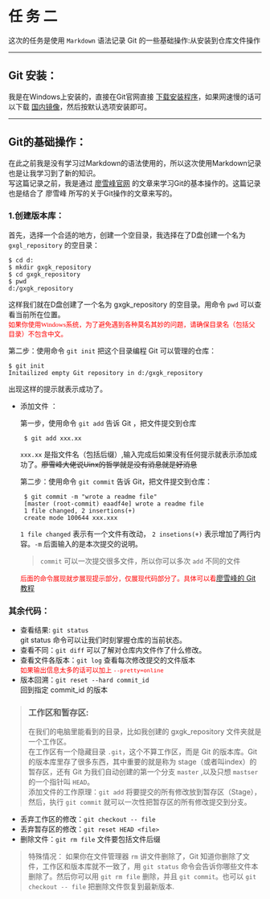 # 任 务 二
这次的任务是使用 `Markdown` 语法记录 Git 的一些基础操作:从安装到仓库文件操作
***
## Git 安装：
我是在Windows上安装的，直接在Git官网直接 [下载安装程序](https://git-scm.com/downloads)，如果网速慢的话可以下载 [国内镜像](https://pan.baidu.com/s/1kU5OCOB#list/path=%2Fpub%2Fgit)，然后按默认选项安装即可。  
***
## Git的基础操作：
在此之前我是没有学习过Markdown的语法使用的，所以这次使用Markdown记录也是让我学习到了新的知识。  
写这篇记录之前，我是通过 [廖雪峰官网](https://www.liaoxuefeng.com/) 的文章来学习Git的基本操作的。这篇记录也是结合了 廖雪峰 所写的关于Git操作的文章来写的。  
   
### 1.创建版本库：
首先，选择一个合适的地方，创建一个空目录，我选择在了D盘创建一个名为 `gxgl_repository` 的空目录：

    $ cd d:
    $ mkdir gxgk_repository
    $ cd gxgk_repository
    $ pwd
    d:/gxgk_repository

这样我们就在D盘创建了一个名为 gxgk_repository 的空目录。用命令 `pwd` 可以查看当前所在位置。  
<font color=FF000 size=2 face="黑体">如果你使用Windows系统，为了避免遇到各种莫名其妙的问题，请确保目录名（包括父目录）不包含中文。</font>
  
  第二步：使用命令 `git init` 把这个目录编程 Git 可以管理的仓库：

    $ git init
    Initailized empty Git repository in d:/gxgk_repository

出现这样的提示就表示成功了。

 * 添加文件 ：  

    第一步，使用命令 `git add` 告诉 Git ，把文件提交到仓库

        $ git add xxx.xx

    `xxx.xx` 是指文件名（包括后缀）,输入完成后如果没有任何提示就表示添加成功了。~~廖雪峰大佬说Uinx的哲学就是没有消息就是好消息~~
      
    第二步：使用命令 `git commit` 告诉 Git，把文件提交到仓库：

        $ git commit -m "wrote a readme file"
        [master (root-commit) eaadf4e] wrote a readme file
        1 file changed, 2 insertions(+)
        create mode 100644 xxx.xxx

    `1 file changed` 表示有一个文件有改动， `2 insetions(+)` 表示增加了两行内容。`-m` 后面输入的是本次提交的说明。
    >`commit` 可以一次提交很多文件，所以你可以多次 `add` 不同的文件

    <font color=FF0000 size=2 face="黑体">后面的命令展现就步展现提示部分，仅展现代码部分了。具体可以看</font>[廖雪峰的 Git 教程](https://www.liaoxuefeng.com/wiki/0013739516305929606dd18361248578c67b8067c8c017b000)    
      
### 其余代码：
* 查看结果: `git status`  
git status  命令可以让我们时刻掌握仓库的当前状态。
* 查看不同：`git diff`
可以了解对仓库内文件作了什么修改。  
* 查看文件各版本：`git log`
查看每次修改提交的文件版本  
<font color=ff0000 size=2 face="黑体">如果输出信息太多的话可以加上 `--pretty=online`</font>  
* 版本回溯：`git reset --hard commit_id`  
回到指定 commit_id 的版本
>### 工作区和暂存区:
> 
> 在我们的电脑里能看到的目录，比如我创建的 gxgk_repository 文件夹就是一个工作区。  
在工作区有一个隐藏目录 `.git`，这个不算工作区，而是 Git 的版本库。Git 的版本库里存了很多东西，其中重要的就是称为 stage（或者叫index）的暂存区，还有 Git 为我们自动创建的第一个分支 `master` ,以及只想 `mastser`的一个指针叫 `HEAD`。  
添加文件的工作原理：`git add` 将要提交的所有修改放到暂存区（Stage），然后，执行 `git commit` 就可以一次性把暂存区的所有修改提交到分支。  
* 丢弃工作区的修改：`git checkout -- file`
* 丢弃暂存区的修改：`git reset HEAD <file>`
* 删除文件：`git rm file`
文件要包括文件后缀
>特殊情况：
如果你在文件管理器 `rm` 讲文件删除了，Git 知道你删除了文件，工作区和版本库就不一致了，用 `git status` 命令会告诉你哪些文件本删除了。然后你可以用 `git rm file` 删除，并且 `git commit`。也可以 `git checkout -- file` 把删除文件恢复到最新版本.  
